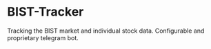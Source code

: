 # BIST-Tracker
Tracking the BIST market and individual stock data. Configurable and proprietary telegram bot.

